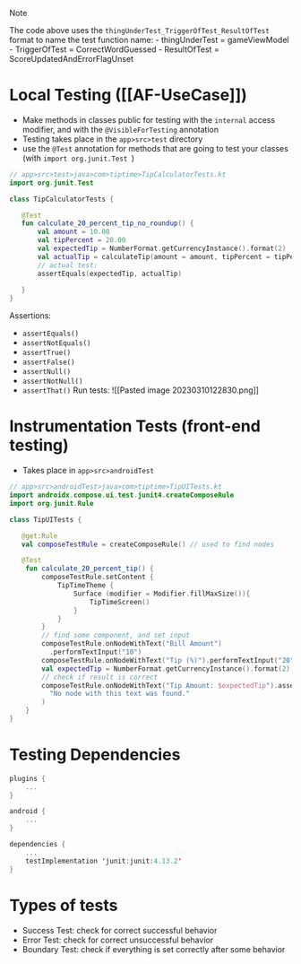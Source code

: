 > [!note]
> The code above uses the `thingUnderTest_TriggerOfTest_ResultOfTest` format to name the test function name:
	- thingUnderTest = gameViewModel
	- TriggerOfTest = CorrectWordGuessed
	- ResultOfTest = ScoreUpdatedAndErrorFlagUnset



# Local Testing ([[AF-UseCase]])
- Make methods in classes public for testing with the `internal` access modifier, and with the `@VisibleForTesting` annotation
- Testing takes place in the `app>src>test` directory
- use the `@Test` annotation for methods that are going to test your classes (with `import org.junit.Test `)
```kotlin
// app>src>test>java>com>tiptime>TipCalculatorTests.kt
import org.junit.Test

class TipCalculatorTests {

   @Test
   fun calculate_20_percent_tip_no_roundup() {
	   val amount = 10.00
	   val tipPercent = 20.00
	   val expectedTip = NumberFormat.getCurrencyInstance().format(2)
	   val actualTip = calculateTip(amount = amount, tipPercent = tipPercent, false)
	   // actual test:
	   assertEquals(expectedTip, actualTip)
	   
   }
}
```
 Assertions:
-   `assertEquals()`
-   `assertNotEquals()`
-   `assertTrue()`
-   `assertFalse()`
-   `assertNull()`
-   `assertNotNull()`
-   `assertThat()`
Run tests:
![[Pasted image 20230310122830.png]]

# Instrumentation Tests (front-end testing)
- Takes place in `app>src>androidTest`
```kotlin
// app>src>androidTest>java>com>tiptime>TipUITests.kt
import androidx.compose.ui.test.junit4.createComposeRule
import org.junit.Rule

class TipUITests {

   @get:Rule
   val composeTestRule = createComposeRule() // used to find nodes

   @Test
	fun calculate_20_percent_tip() {
		composeTestRule.setContent {
			TipTimeTheme {
				Surface (modifier = Modifier.fillMaxSize()){
					TipTimeScreen()
				}
			}
		}
		// find some component, and set input
		composeTestRule.onNodeWithText("Bill Amount")
		  .performTextInput("10")
		composeTestRule.onNodeWithText("Tip (%)").performTextInput("20")
		val expectedTip = NumberFormat.getCurrencyInstance().format(2)
		// check if result is correct
		composeTestRule.onNodeWithText("Tip Amount: $expectedTip").assertExists(
		  "No node with this text was found."
		)
	}
}
```

# Testing Dependencies
```kotlin
plugins {
    ...
}

android {
    ...
}

dependencies {
    ...
    testImplementation 'junit:junit:4.13.2'
}
```

# Types of tests
- Success Test: check for correct successful behavior
- Error Test: check for correct unsuccessful behavior
- Boundary Test:  check if everything is set correctly after some behavior